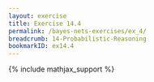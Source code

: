 ```yaml
---
layout: exercise
title: Exercise 14.4
permalink: /bayes-nets-exercises/ex_4/
breadcrumb: 14-Probabilistic-Reasoning
bookmarkID: ex14.4
---
```


{% include mathjax_support %}
